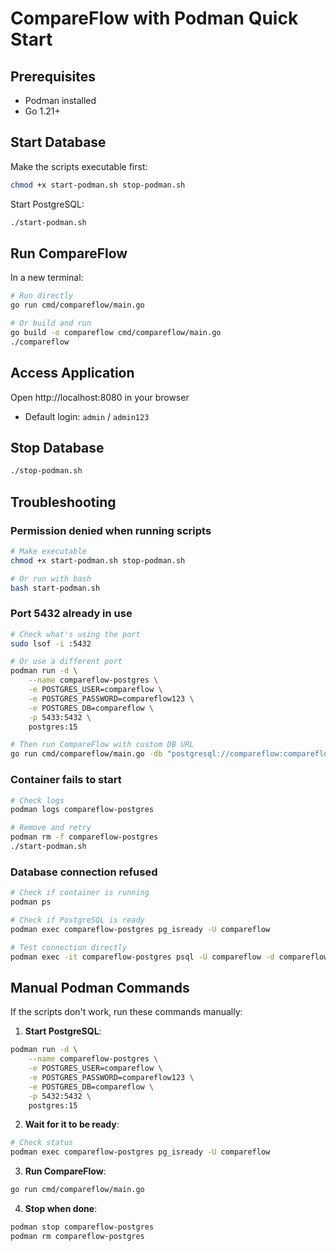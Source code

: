 # CompareFlow with Podman Quick Start

## Prerequisites
- Podman installed
- Go 1.21+

## Start Database

Make the scripts executable first:
```bash
chmod +x start-podman.sh stop-podman.sh
```

Start PostgreSQL:
```bash
./start-podman.sh
```

## Run CompareFlow

In a new terminal:
```bash
# Run directly
go run cmd/compareflow/main.go

# Or build and run
go build -o compareflow cmd/compareflow/main.go
./compareflow
```

## Access Application

Open http://localhost:8080 in your browser
- Default login: `admin` / `admin123`

## Stop Database

```bash
./stop-podman.sh
```

## Troubleshooting

### Permission denied when running scripts
```bash
# Make executable
chmod +x start-podman.sh stop-podman.sh

# Or run with bash
bash start-podman.sh
```

### Port 5432 already in use
```bash
# Check what's using the port
sudo lsof -i :5432

# Or use a different port
podman run -d \
    --name compareflow-postgres \
    -e POSTGRES_USER=compareflow \
    -e POSTGRES_PASSWORD=compareflow123 \
    -e POSTGRES_DB=compareflow \
    -p 5433:5432 \
    postgres:15

# Then run CompareFlow with custom DB URL
go run cmd/compareflow/main.go -db "postgresql://compareflow:compareflow123@localhost:5433/compareflow?sslmode=disable"
```

### Container fails to start
```bash
# Check logs
podman logs compareflow-postgres

# Remove and retry
podman rm -f compareflow-postgres
./start-podman.sh
```

### Database connection refused
```bash
# Check if container is running
podman ps

# Check if PostgreSQL is ready
podman exec compareflow-postgres pg_isready -U compareflow

# Test connection directly
podman exec -it compareflow-postgres psql -U compareflow -d compareflow
```

## Manual Podman Commands

If the scripts don't work, run these commands manually:

1. **Start PostgreSQL**:
```bash
podman run -d \
    --name compareflow-postgres \
    -e POSTGRES_USER=compareflow \
    -e POSTGRES_PASSWORD=compareflow123 \
    -e POSTGRES_DB=compareflow \
    -p 5432:5432 \
    postgres:15
```

2. **Wait for it to be ready**:
```bash
# Check status
podman exec compareflow-postgres pg_isready -U compareflow
```

3. **Run CompareFlow**:
```bash
go run cmd/compareflow/main.go
```

4. **Stop when done**:
```bash
podman stop compareflow-postgres
podman rm compareflow-postgres
```